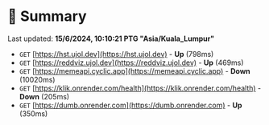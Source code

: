 # 📖 Summary
Last updated: **15/6/2024, 10:10:21 PTG "Asia/Kuala_Lumpur"**

- `GET` [https://hst.ujol.dev](https://hst.ujol.dev) - **Up** (798ms)
- `GET` [https://reddviz.ujol.dev](https://reddviz.ujol.dev) - **Up** (469ms)
- `GET` [https://memeapi.cyclic.app](https://memeapi.cyclic.app) - **Down** (10020ms)
- `GET` [https://klik.onrender.com/health](https://klik.onrender.com/health) - **Down** (205ms)
- `GET` [https://dumb.onrender.com](https://dumb.onrender.com) - **Up** (350ms)
